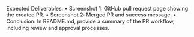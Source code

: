 Expected Deliverables:
• Screenshot 1: GitHub pull request page showing the created PR.
• Screenshot 2: Merged PR and success message.
• Conclusion: In README.md, provide a summary of the PR workﬂow, including review and approval processes.